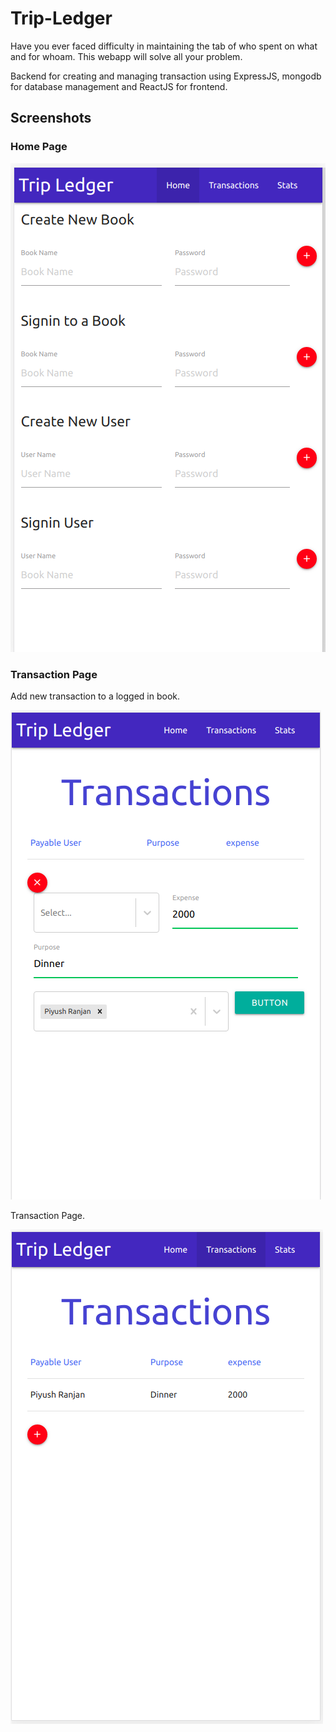 # Trip-Ledger
Have you ever faced difficulty in maintaining the tab of who spent on what and for whoam.
This webapp will solve all your problem.

Backend for creating and managing transaction using ExpressJS, mongodb for database management and ReactJS for frontend.

## Screenshots

### Home Page
![home page](static/home_page.png)

### Transaction Page
Add new transaction to a logged in book.

![new transaction](static/add_new_transaction.png)


Transaction Page.

![transaction page](static/after_transaction_added.png)
  
